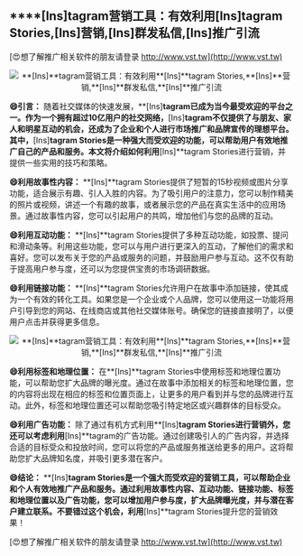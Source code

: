 ## ****[Ins]**tagram营销工具：有效利用**[Ins]**tagram Stories,**[Ins]**营销,**[Ins]**群发私信,**[Ins]**推广引流**

[😍想了解推广相关软件的朋友请登录 http://www.vst.tw](http://www.vst.tw)

 <center><img src="https://vst.tw/MP4/tuiguang/png/8.png" alt="**[Ins]**tagram营销工具：有效利用**[Ins]**tagram Stories,**[Ins]**营销,**[Ins]**群发私信,**[Ins]**推广引流"></center>

**😄引言：**
随着社交媒体的快速发展，**[Ins]**tagram已成为当今最受欢迎的平台之一。作为一个拥有超过10亿用户的社交网络，**[Ins]**tagram不仅提供了与朋友、家人和明星互动的机会，还成为了企业和个人进行市场推广和品牌宣传的理想平台。其中，**[Ins]**tagram Stories是一种强大而受欢迎的功能，可以帮助用户有效地推广自己的产品和服务。本文将介绍如何利用**[Ins]**tagram Stories进行营销，并提供一些实用的技巧和策略。

**😄利用故事性内容：**
**[Ins]**tagram Stories提供了短暂的15秒视频或图片分享功能，适合展示有趣、引人入胜的内容。为了吸引用户的注意力，您可以制作精美的照片或视频，讲述一个有趣的故事，或者展示您的产品在真实生活中的应用场景。通过故事性内容，您可以引起用户的共鸣，增加他们与您的品牌的互动。

**😄利用互动功能：**
**[Ins]**tagram Stories提供了多种互动功能，如投票、提问和滑动条等。利用这些功能，您可以与用户进行更深入的互动，了解他们的需求和喜好。您可以发布关于您的产品或服务的问题，并鼓励用户参与互动。这不仅有助于提高用户参与度，还可以为您提供宝贵的市场调研数据。

**😄利用链接功能：**
**[Ins]**tagram Stories允许用户在故事中添加链接，使其成为一个有效的转化工具。如果您是一个企业或个人品牌，您可以使用这一功能将用户引导到您的网站、在线商店或其他社交媒体账号。确保您的链接直接明了，以便用户点击并获得更多信息。

 <center><img src="https://vst.tw/MP4/tuiguang/png/4.png" alt="**[Ins]**tagram营销工具：有效利用**[Ins]**tagram Stories,**[Ins]**营销,**[Ins]**群发私信,**[Ins]**推广引流"></center>

**😄利用标签和地理位置：**
在**[Ins]**tagram Stories中使用标签和地理位置功能，可以帮助您扩大品牌的曝光度。通过在故事中添加相关的标签和地理位置，您的内容将出现在相应的标签和位置页面上，让更多的用户看到并与您的品牌进行互动。此外，标签和地理位置还可以帮助您吸引特定地区或兴趣群体的目标受众。

**😄利用广告功能：**
除了通过有机方式利用**[Ins]**tagram Stories进行营销外，您还可以考虑利用**[Ins]**tagram的广告功能。通过创建吸引人的广告内容，并选择合适的目标受众和投放时间，您可以将您的产品或服务推送给更多的用户。这将帮助您扩大品牌知名度，并吸引更多潜在客户。

**😄结论：**
**[Ins]**tagram Stories是一个强大而受欢迎的营销工具，可以帮助企业和个人有效地推广产品和服务。通过利用故事性内容、互动功能、链接功能、标签和地理位置以及广告功能，您可以增加用户参与度，扩大品牌曝光度，并与潜在客户建立联系。不要错过这个机会，利用**[Ins]**tagram Stories提升您的营销效果！

[😍想了解推广相关软件的朋友请登录 http://www.vst.tw](http://www.vst.tw)



